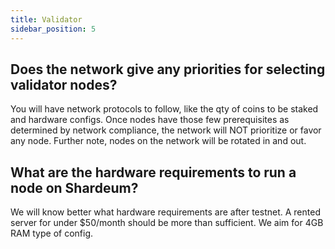 ```yaml
---
title: Validator
sidebar_position: 5
---
```


## Does the network give any priorities for selecting validator nodes?

You will have network protocols to follow, like the qty of coins to be staked and hardware configs. Once nodes have those few prerequisites as determined by network compliance, the network will NOT prioritize or favor any node. Further note, nodes on the network will be rotated in and out.

## What are the hardware requirements to run a node on Shardeum?

We will know better what hardware requirements are after testnet. A rented server for under $50/month should be more than sufficient. We aim for 4GB RAM type of config.

